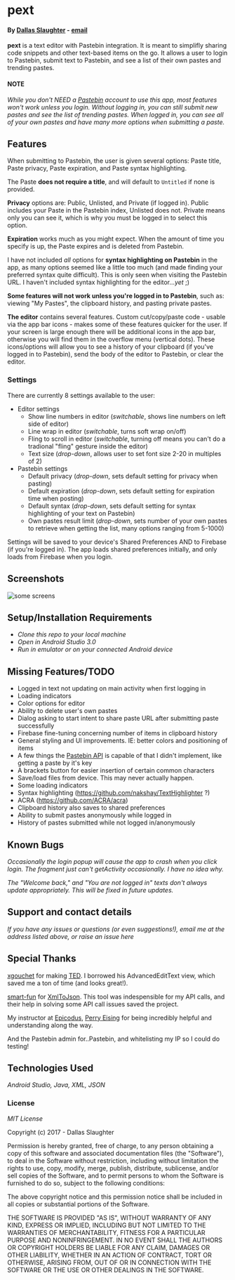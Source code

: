pext
======

#### By [Dallas Slaughter](https://www.linkedin.com/in/dallas-slaughter) -  [email](mailto:dslaughtr@gmail.com)


**pext** is a text editor with Pastebin integration. It is meant to simplifly sharing code snippets and other text-based items on the go. It allows a user to login to Pastebin, submit text to Pastebin, and see a list of their own pastes and trending pastes.

#### NOTE
_While you don't NEED a [Pastebin](https://www.pastebin.com) account to use this app, most features won't work unless you login. Without logging in, you can still submit new pastes and see the list of trending pastes. When logged in, you can see all of your own pastes and have many more options when submitting a paste._

## Features
When submitting to Pastebin, the user is given several options: Paste title, Paste privacy, Paste expiration, and Paste syntax highlighting. 

The Paste **does not require a title**, and will default to `Untitled` if none is provided.

**Privacy** options are: Public, Unlisted, and Private (if logged in). Public includes your Paste in the Pastebin index, Unlisted does not. Private means only you can see it, which is why you must be logged in to select this option.

**Expiration** works much as you might expect. When the amount of time you specify is up, the Paste expires and is deleted from Pastebin.

I have not included _all_ options for **syntax highlighting on Pastebin** in the app, as many options seemed like a little too much (and made finding your preferred syntax quite difficult). This is only seen when visiting the Pastebin URL. I haven't included syntax highlighting for the editor...*yet* ;)

**Some features will not work unless you're logged in to Pastebin**, such as: viewing "My Pastes", the clipboard history, and pasting private pastes.

**The editor** contains several features. Custom cut/copy/paste code - usable via the app bar icons - makes some of these features quicker for the user. If your screen is large enough there will be additional icons in the app bar, otherwise you will find them in the overflow menu (vertical dots). These icons/options will allow you to see a history of your clipboard (if you've logged in to Pastebin), send the body of the editor to Pastebin, or clear the editor.

### Settings
There are currently 8 settings available to the user:
* Editor settings
  * Show line numbers in editor (*switchable*, shows line numbers on left side of editor)
  * Line wrap in editor (*switchable*, turns soft wrap on/off)
  * Fling to scroll in editor (*switchable*, turning off means you can't do a tradional "fling" gesture inside the editor)
  * Text size (*drop-down*, allows user to set font size 2-20 in multiples of 2)
* Pastebin settings
  * Default privacy (*drop-down*, sets default setting for privacy when pasting)
  * Default expiration (*drop-down*, sets default setting for expiration time when posting)
  * Default syntax (*drop-down*, sets default setting for syntax highlighting of your text on Pastebin)
  * Own pastes result limit (*drop-down*, sets number of your own pastes to retrieve when getting the list, many options ranging from 5-1000)

Settings will be saved to your device's Shared Preferences AND to Firebase (if you're logged in). The app loads shared preferences initially, and only loads from Firebase when you login.

## Screenshots

![some screens](http://40two.net/pext/screens.png)

## Setup/Installation Requirements

* _Clone this repo to your local machine_
* _Open in Android Studio 3.0_
* _Run in emulator or on your connected Android device_

## Missing Features/TODO

* Logged in text not updating on main activity when first logging in
* Loading indicators
* Color options for editor
* Ability to delete user's own pastes
* Dialog asking to start intent to share paste URL after submitting paste successfully
* Firebase fine-tuning concerning number of items in clipboard history
* General styling and UI improvements. IE: better colors and positioning of items
* A few things the [Pastebin API](https://pastebin.com/api) is capable of that I didn't implement, like getting a paste by it's key
* A brackets button for easier insertion of certain common characters
* Save/load files from device. This may never actually happen.
* Some loading indicators
* Syntax highlighting (https://github.com/nakshay/TextHighlighter ?)
* ACRA (https://github.com/ACRA/acra)
* Clipboard history also saves to shared preferences
* Ability to submit pastes anonymously while logged in
* History of pastes submitted while not logged in/anonymously


## Known Bugs

_Occasionally the login popup will cause the app to crash when you click login. The fragment just can't getActivity occasionally. I have no idea why._

_The "Welcome back," and "You are not logged in" texts don't always update appropriately. This will be fixed in future updates._


## Support and contact details

_If you have any issues or questions (or even suggestions!), email me at the address listed above, or raise an issue here_

## Special Thanks

[xgouchet](https://github.com/xgouchet) for making [TED](https://github.com/xgouchet/Ted). I borrowed his AdvancedEditText view, which saved me a ton of time (and looks great!).

[smart-fun](https://github.com/smart-fun) for [XmlToJson](https://github.com/smart-fun/XmlToJson). This tool was indespensible for my API calls, and their help in solving some API call issues saved the project.

My instructor at [Epicodus](https://www.epicodus.com), [Perry Eising](https://github.com/PerrySetGo) for being incredibly helpful and understanding along the way.

And the Pastebin admin for..Pastebin, and whitelisting my IP so I could do testing!

## Technologies Used

_Android Studio, Java, XML, JSON_

### License

_MIT License_

Copyright (c) 2017 - Dallas Slaughter

Permission is hereby granted, free of charge, to any person obtaining a copy
of this software and associated documentation files (the "Software"), to deal
in the Software without restriction, including without limitation the rights
to use, copy, modify, merge, publish, distribute, sublicense, and/or sell
copies of the Software, and to permit persons to whom the Software is
furnished to do so, subject to the following conditions:

The above copyright notice and this permission notice shall be included in all
copies or substantial portions of the Software.

THE SOFTWARE IS PROVIDED "AS IS", WITHOUT WARRANTY OF ANY KIND, EXPRESS OR
IMPLIED, INCLUDING BUT NOT LIMITED TO THE WARRANTIES OF MERCHANTABILITY,
FITNESS FOR A PARTICULAR PURPOSE AND NONINFRINGEMENT. IN NO EVENT SHALL THE
AUTHORS OR COPYRIGHT HOLDERS BE LIABLE FOR ANY CLAIM, DAMAGES OR OTHER
LIABILITY, WHETHER IN AN ACTION OF CONTRACT, TORT OR OTHERWISE, ARISING FROM,
OUT OF OR IN CONNECTION WITH THE SOFTWARE OR THE USE OR OTHER DEALINGS IN THE
SOFTWARE.
